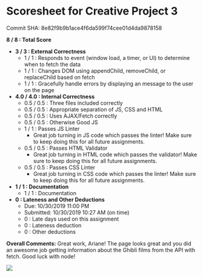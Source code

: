 # Scoresheet for Creative Project 3
Commit SHA: 8e82f9b9b1ace4f6da599f74cee01d4da9878158

**8 / 8 : Total Score**
- **3 / 3 : External Correctness**
     - 1 / 1 : Responds to event (window load, a timer, or UI) to determine when to fetch the data
     - 1 / 1 : Changes DOM using appendChild, removeChild, or replaceChild based on fetch
     - 1 / 1 : Gracefully handle errors by displaying an message to the user on the page 
- **4.0 / 4.0 : Internal Correctness**
     - 0.5 / 0.5 : Three files included correctly
     - 0.5 / 0.5 : Appropriate separation of JS, CSS and HTML
     - 0.5 / 0.5 : Uses AJAX/Fetch correctly
     - 0.5 / 0.5 : Otherwise Good JS
     - 1 / 1 : Passes JS Linter
          - Great job turning in JS code which passes the linter! Make sure to keep doing this for all future assignments.
     - 0.5 / 0.5 : Passes HTML Validator
          - Great job turning in HTML code which passes the validator! Make sure to keep doing this for all future assignments.
     - 0.5 / 0.5 : Passes CSS Linter
          - Great job turning in CSS code which passes the linter! Make sure to keep doing this for all future assignments.
- **1 / 1 : Documentation**
     - 1 / 1 : Documentation
- **0 : Lateness and Other Deductions**
     - Due: 10/30/2019 11:00 PM
     - Submitted: 10/30/2019 10:27 AM (on time)
     - 0 : Late days used on this assignment
     - 0 : Lateness deduction
     - 0 : Other deductions

**Overall Comments:**
Great work, Ariane! The page looks great and you did an awesome job getting information about the Ghibli films from the API with fetch. Good luck with node!

![](https://media.giphy.com/media/yrBwdH8CD7K5q/giphy.gif)